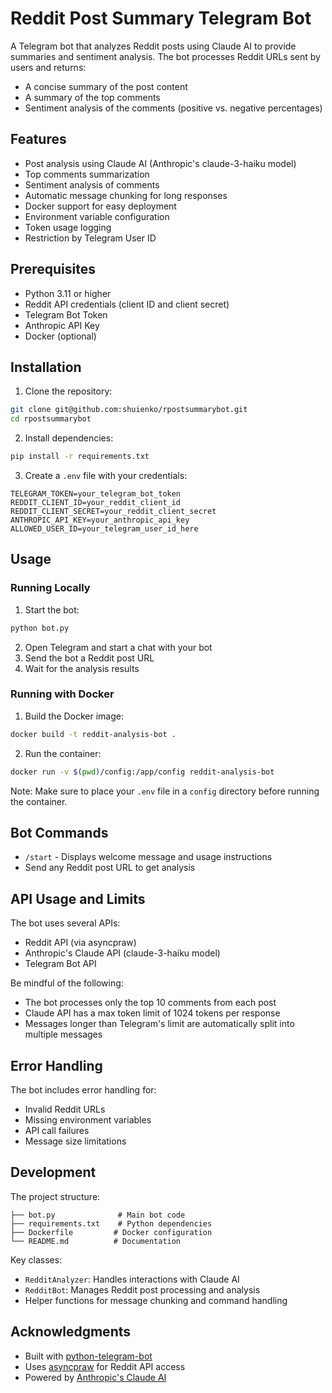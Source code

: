 # Reddit Post Summary Telegram Bot

A Telegram bot that analyzes Reddit posts using Claude AI to provide summaries and sentiment analysis. The bot processes Reddit URLs sent by users and returns:
- A concise summary of the post content
- A summary of the top comments
- Sentiment analysis of the comments (positive vs. negative percentages)

## Features

- Post analysis using Claude AI (Anthropic's claude-3-haiku model)
- Top comments summarization
- Sentiment analysis of comments
- Automatic message chunking for long responses
- Docker support for easy deployment
- Environment variable configuration
- Token usage logging
- Restriction by Telegram User ID

## Prerequisites

- Python 3.11 or higher
- Reddit API credentials (client ID and client secret)
- Telegram Bot Token
- Anthropic API Key
- Docker (optional)

## Installation

1. Clone the repository:
```bash
git clone git@github.com:shuienko/rpostsummarybot.git
cd rpostsummarybot
```

2. Install dependencies:
```bash
pip install -r requirements.txt
```

3. Create a `.env` file with your credentials:
```env
TELEGRAM_TOKEN=your_telegram_bot_token
REDDIT_CLIENT_ID=your_reddit_client_id
REDDIT_CLIENT_SECRET=your_reddit_client_secret
ANTHROPIC_API_KEY=your_anthropic_api_key
ALLOWED_USER_ID=your_telegram_user_id_here
```

## Usage

### Running Locally

1. Start the bot:
```bash
python bot.py
```

2. Open Telegram and start a chat with your bot
3. Send the bot a Reddit post URL
4. Wait for the analysis results

### Running with Docker

1. Build the Docker image:
```bash
docker build -t reddit-analysis-bot .
```

2. Run the container:
```bash
docker run -v $(pwd)/config:/app/config reddit-analysis-bot
```

Note: Make sure to place your `.env` file in a `config` directory before running the container.

## Bot Commands

- `/start` - Displays welcome message and usage instructions
- Send any Reddit post URL to get analysis

## API Usage and Limits

The bot uses several APIs:

- Reddit API (via asyncpraw)
- Anthropic's Claude API (claude-3-haiku model)
- Telegram Bot API

Be mindful of the following:
- The bot processes only the top 10 comments from each post
- Claude API has a max token limit of 1024 tokens per response
- Messages longer than Telegram's limit are automatically split into multiple messages

## Error Handling

The bot includes error handling for:
- Invalid Reddit URLs
- Missing environment variables
- API call failures
- Message size limitations

## Development

The project structure:
```
├── bot.py              # Main bot code
├── requirements.txt    # Python dependencies
├── Dockerfile         # Docker configuration
└── README.md          # Documentation
```

Key classes:
- `RedditAnalyzer`: Handles interactions with Claude AI
- `RedditBot`: Manages Reddit post processing and analysis
- Helper functions for message chunking and command handling

## Acknowledgments

- Built with [python-telegram-bot](https://github.com/python-telegram-bot/python-telegram-bot)
- Uses [asyncpraw](https://asyncpraw.readthedocs.io/) for Reddit API access
- Powered by [Anthropic's Claude AI](https://www.anthropic.com/claude)
